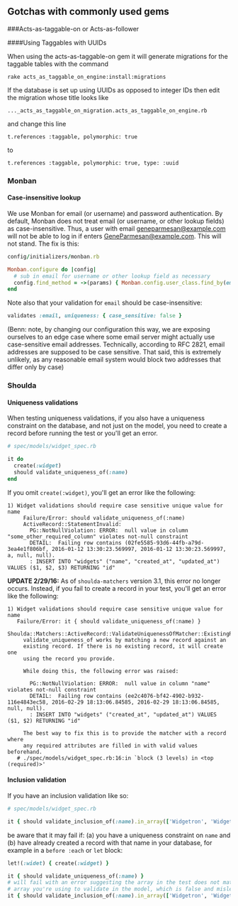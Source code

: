 ## Gotchas with commonly used gems

###Acts-as-taggable-on or Acts-as-follower

####Using Taggables with UUIDs

When using the acts-as-taggable-on gem it will generate migrations for the taggable tables with the command

```
rake acts_as_taggable_on_engine:install:migrations
```

If the database is set up using UUIDs as opposed to integer IDs then edit the migration whose title looks like

```
..._acts_as_taggable_on_migration.acts_as_taggable_on_engine.rb
```
and change this line

```
t.references :taggable, polymorphic: true
```

to

```
t.references :taggable, polymorphic: true, type: :uuid
```

### Monban

#### Case-insensitive lookup

We use Monban for email (or username) and password authentication. By default, Monban does not treat email (or username, or other lookup fields) as case-insensitive.  Thus, a user with email geneparmesan@example.com will not be able to log in if enters GeneParmesan@example.com.  This will not stand. The fix is this:

```ruby
config/initializers/monban.rb

Monban.configure do |config|
  # sub in email for username or other lookup field as necessary
  config.find_method = ->(params) { Monban.config.user_class.find_by(email: params[:email].downcase) }
end
```

Note also that your validation for `email` should be case-insensitive:

```ruby
validates :email, uniqueness: { case_sensitive: false }
```
(Benn: note, by changing our configuration this way, we are exposing ourselves to an edge case where some email server might actually use case-sensitive email addresses. Technically, according to RFC 2821, email addresses are supposed to be case sensitive. That said, this is extremely unlikely, as any reasonable email system would block two addresses that differ only by case)

### Shoulda

#### Uniqueness validations

When testing uniqueness validations, if you also have a uniqueness constraint on the database, and not just on the model, you need to create a record before running the test or you'll get an error.

```ruby
# spec/models/widget_spec.rb

it do
  create(:widget)
  should validate_uniqueness_of(:name)
end
```

If you omit `create(:widget)`, you'll get an error like the following:

```
1) Widget validations should require case sensitive unique value for name
     Failure/Error: should validate_uniqueness_of(:name)
     ActiveRecord::StatementInvalid:
       PG::NotNullViolation: ERROR:  null value in column "some_other_required_column" violates not-null constraint
       DETAIL:  Failing row contains (02fe5585-93d6-44fb-a79d-3ea4e1f806bf, 2016-01-12 13:30:23.569997, 2016-01-12 13:30:23.569997, a, null, null).
       : INSERT INTO "widgets" ("name", "created_at", "updated_at") VALUES ($1, $2, $3) RETURNING "id"
```

**UPDATE 2/29/16:** As of `shoulda-matchers` version 3.1, this error no longer occurs.  Instead, if you fail to create a record in your test, you'll get an error like the following:

```
1) Widget validations should require case sensitive unique value for name
   Failure/Error: it { should validate_uniqueness_of(:name) }
   Shoulda::Matchers::ActiveRecord::ValidateUniquenessOfMatcher::ExistingRecordInvalid:
     validate_uniqueness_of works by matching a new record against an
     existing record. If there is no existing record, it will create one
     using the record you provide.

     While doing this, the following error was raised:

       PG::NotNullViolation: ERROR:  null value in column "name" violates not-null constraint
       DETAIL:  Failing row contains (ee2c4076-bf42-4902-b932-116e4843ec58, 2016-02-29 18:13:06.84585, 2016-02-29 18:13:06.84585, null, null).
       : INSERT INTO "widgets" ("created_at", "updated_at") VALUES ($1, $2) RETURNING "id"

     The best way to fix this is to provide the matcher with a record where
     any required attributes are filled in with valid values beforehand.
   # ./spec/models/widget_spec.rb:16:in `block (3 levels) in <top (required)>'
```

#### Inclusion validation

If you have an inclusion validation like so:

```ruby
# spec/models/widget_spec.rb

it { should validate_inclusion_of(:name).in_array(['Widgetron', 'Widgetron Deluxe']) }
```

be aware that it may fail if: (a) you have a uniqueness constraint on `name` and (b) have already created a record with that name in your database, for example in a `before :each` or `let` block:

```ruby
let!(:widet) { create(:widget) }

it { should validate_uniqueness_of(:name) }
# will fail with an error suggesting the array in the test does not match the
# array you're using to validate in the model, which is false and misleading.
it { should validate_inclusion_of(:name).in_array(['Widgetron', 'Widgetron Deluxe']) }
```

